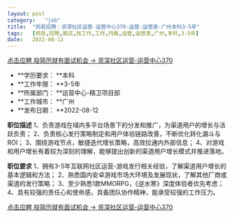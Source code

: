 ```yaml
---
layout:	post
category:	"job"
title:	"网易招聘：资深社区运营-运营中心370-运营-运营类-广州本科3-5年"
tags:	[网易,招聘,面试,找工作,工作,内推,运营,运营类,广州,本科,3-5年]
date:	2022-08-12
---
```


[点击应聘 投简历就有面试机会 -> 资深社区运营-运营中心370](http://mobile.bole.netease.com/bole/boleDetail?id=42310&employeeId=346f03c3cda5f04c&key=all)



- **学历要求： **本科
- **工作年限： **3-5年
- **所属部门： **运营中心-精卫项目部
- **工作城市： **广州
- **发布日期： **2022-08-12



**职位描述**
1、负责游戏在域内多平台场景下的分发和推广，为渠道用户的增长与活跃负责；
2、负责核心发行策略制定和用户体验链路改善，不断优化转化漏斗与ROI；
3、围绕游戏节点，敏捷迭代增长策略，高效拉通内外部信息；
4、对游戏和用户增长有着较为深刻的理解，能够提出创新的渠道用户增长模式并推进落地。



**职位要求**
1、拥有3-5年互联网社区运营-游戏发行相关经验，了解渠道用户增长的基本逻辑和方法；
2、熟悉国内安卓游戏市场大环境及发展现状，了解其他厂商或渠道的发行策略；
3、至少熟悉1款MMORPG，《逆水寒》深度体验者优先考虑；
4、具有较强的责任心和使命感，具备团队协作精神，能承受较强的工作压力。



[点击应聘 投简历就有面试机会 -> 资深社区运营-运营中心370](http://mobile.bole.netease.com/bole/boleDetail?id=42310&employeeId=346f03c3cda5f04c&key=all)